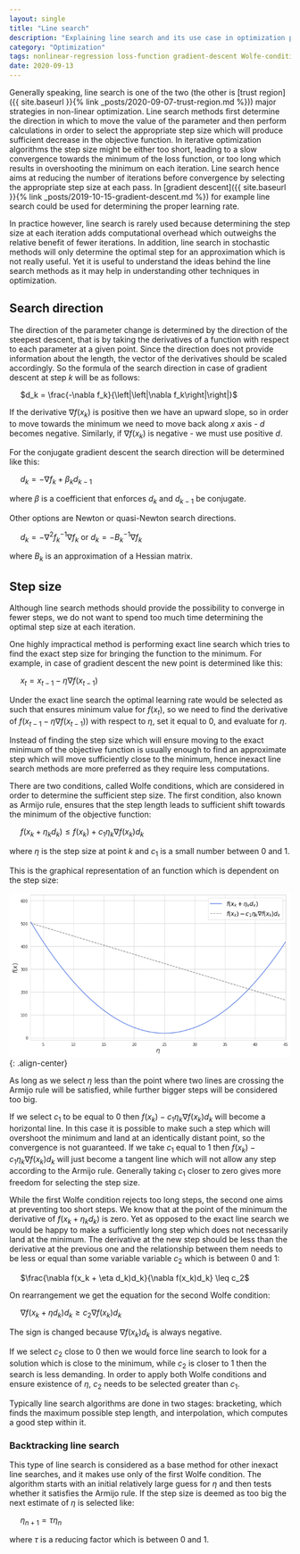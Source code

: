 ```yaml
---
layout: single
title: "Line search"
description: "Explaining line search and its use case in optimization problems"
category: "Optimization"
tags: nonlinear-regression loss-function gradient-descent Wolfe-conditions learning-rate Armijo-rule minimization steepest-descent search-direction
date: 2020-09-13
---
```


Generally speaking, line search is one of the two (the other is [trust region]({{ site.baseurl }}{% link _posts/2020-09-07-trust-region.md %})) major strategies in non-linear optimization. Line search methods first determine the direction in which to move the value of the parameter and then perform calculations in order to select the appropriate step size which will produce sufficient decrease in the objective function. In iterative optimization algorithms the step size might be either too short, leading to a slow convergence towards the minimum of the loss function, or too long which results in overshooting the minimum on each iteration. Line search hence aims at reducing the number of iterations before convergence by selecting the appropriate step size at each pass. In [gradient descent]({{ site.baseurl }}{% link _posts/2019-10-15-gradient-descent.md %}) for example line search could be used for determining the proper learning rate.

In practice however, line search is rarely used because determining the step size at each iteration adds computational overhead which outweighs the relative benefit of fewer iterations. In addition, line search in stochastic methods will only determine the optimal step for an approximation which is not really useful. Yet it is useful to understand the ideas behind the line search methods as it may help in understanding other techniques in optimization.

## Search direction

The direction of the parameter change is determined by the direction of the steepest descent, that is by taking the derivatives of a function with respect to each parameter at a given point. Since the direction does not provide information about the length, the vector of the derivatives should be scaled accordingly. So the formula of the search direction in case of gradient descent at step $k$ will be as follows:

&nbsp;&nbsp;&nbsp;&nbsp;
$d_k = \frac{-\nabla f_k}{\left|\left|\nabla f_k\right|\right|}$

If the derivative $\nabla f(x_k)$ is positive then we have an upward slope, so in order to move towards the minimum we need to move back along $x$ axis - $d$ becomes negative. Similarly, if $\nabla f(x_k)$ is negative - we must use positive $d$.

For the conjugate gradient descent the search direction will be determined like this:

&nbsp;&nbsp;&nbsp;&nbsp;
$d_k = -\nabla f_k + \beta_k d_{k-1}$

where $\beta$ is a coefficient that enforces $d_k$ and $d_{k-1}$ be conjugate.

Other options are Newton or quasi-Newton search directions.

&nbsp;&nbsp;&nbsp;&nbsp;
$d_k = - \nabla^2 f_k^{-1} \nabla f_k$ or $d_k = - B_k^{-1} \nabla f_k$

where $B_k$ is an approximation of a Hessian matrix.
 
## Step size

Although line search methods should provide the possibility to converge in fewer steps, we do not want to spend too much time determining the optimal step size at each iteration.

One highly impractical method is performing exact line search which tries to find the exact step size for bringing the function to the minimum. For example, in case of gradient descent the new point is determined like this:

&nbsp;&nbsp;&nbsp;&nbsp;
$x_t = x_{t-1}- \eta\nabla f(x_{t-1})$
 
Under the exact line search the optimal learning rate would be selected as such that ensures minimum value for $f(x_t)$, so we need to find the derivative of $f(x_{t-1}- \eta\nabla f(x_{t-1}))$ with respect to $\eta$, set it equal to 0, and evaluate for $\eta$.
 
Instead of finding the step size which will ensure moving to the exact minimum of the objective function is usually enough to find an approximate step which will move sufficiently close to the minimum, hence inexact line search methods are more preferred as they require less computations.

There are two conditions, called Wolfe conditions, which are considered in order to determine the sufficient step size. The first condition, also known as Armijo rule, ensures that the step length leads to sufficient shift towards the minimum of the objective function:
 
&nbsp;&nbsp;&nbsp;&nbsp;
$f(x_k + \eta_k d_k) \leq f(x_k) + c_1 \eta_k\nabla f(x_k)d_k$
 
where $\eta$ is the step size at point $k$ and $c_1$ is a small number between 0 and 1.
 
This is the graphical representation of an function which is dependent on the step size:  
 
![](/assets/images/optimization/Armijo_rule.png){: .align-center}
 
As long as we select $\eta$ less than the point where two lines are crossing the Armijo rule will be satisfied, while further bigger steps will be considered too big.  
 
If we select $c_1$ to be equal to 0 then $f(x_k) - c_1 \eta_k\nabla f(x_k)d_k$ will become a horizontal line. In this case it is possible to make such a step which will overshoot the minimum and land at an identically distant point, so the convergence is not guaranteed. If we take $c_1$  equal to 1 then $f(x_k) - c_1 \eta_k\nabla f(x_k)d_k$ will just become a tangent line which will not allow any step according to the Armijo rule. Generally taking $c_1$ closer to zero gives more freedom for selecting the step size.
 
While the first Wolfe condition rejects too long steps, the second one aims at preventing too short steps. We know that at the point of the minimum the derivative of $f(x_k + \eta_k d_k)$ is zero. Yet as opposed to the exact line search we would be happy to make a sufficiently long step which does not necessarily land at the minimum. The derivative at the new step should be less than the derivative at the previous one and the relationship between them needs to be less or equal than some variable variable $c_2$ which is between 0 and 1:
 
&nbsp;&nbsp;&nbsp;&nbsp;
$\frac{\nabla f(x_k + \eta d_k)d_k}{\nabla f(x_k)d_k} \leq c_2$
 
On rearrangement we get the equation for the second Wolfe condition:
 
&nbsp;&nbsp;&nbsp;&nbsp;
$\nabla f(x_k + \eta d_k)d_k \geq c_2 \nabla f(x_k)d_k$
 
The sign is changed because $\nabla f(x_k)d_k$ is always negative.
 
If we select $c_2$ close to 0 then we would force line search to look for a solution which is close to the minimum, while $c_2$ is closer to 1 then the search is less demanding. In order to apply both Wolfe conditions and ensure existence of $\eta$, $c_2$ needs to be selected greater than $c_1$.

Typically line search algorithms are done in two stages: bracketing, which finds the maximum possible step length, and interpolation, which computes a good step within it.
 
### Backtracking line search
 
This type of line search is considered as a base method for other inexact line searches, and it makes use only of the first Wolfe condition. The algorithm starts with an initial relatively large guess for $\eta$ and then tests whether it satisfies the Armijo rule. If the step size is deemed as too big the next estimate of $\eta$ is selected like:
 
&nbsp;&nbsp;&nbsp;&nbsp;
$\eta_{n+1} = \tau \eta_n$
 
where $\tau$ is a reducing factor which is between 0 and 1.